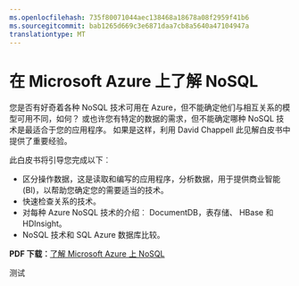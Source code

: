 ```yaml
---
ms.openlocfilehash: 735f80071044aec138468a18678a08f2959f41b6
ms.sourcegitcommit: bab1265d669c3e6871daa7cb8a5640a47104947a
translationtype: MT
---
```

<properties 
    pageTitle="了解在 Azure 上的 NoSQL 技术 |Microsoft Azure" 
    description="了解 HDInsight 在 NoSQL 技术如何帮助您管理数据不适合于关系数据库中，如大数据集和 JSON 文档或图形。" 
    editor="cgronlun" 
    manager="jhubbard" 
    services="documentdb, storage, hdinsight" 
    documentationCenter="" 
    authors="mimig1"/>

<tags 
    ms.service="multiple" 
    ms.workload="multiple" 
    ms.tgt_pltfrm="na" 
    ms.devlang="na" 
    ms.topic="article" 
    ms.date="08/21/2015" 
    ms.author="mimig"/>

# 在 Microsoft Azure 上了解 NoSQL

您是否有好奇着各种 NoSQL 技术可用在 Azure，但不能确定他们与相互关系的模型可用不同，如何？ 或也许您有特定的数据的需求，但不能确定哪种 NoSQL 技术是最适合于您的应用程序。 如果是这样，利用 David Chappell 此见解白皮书中提供了重要经验。 

此白皮书将引导您完成以下︰

 - 区分操作数据，这是读取和编写的应用程序，分析数据，用于提供商业智能 (BI)，以帮助您确定您的需要适当的技术。
 - 快速检查关系的技术。
 - 对每种 Azure NoSQL 技术的介绍︰ DocumentDB，表存储、 HBase 和 HDInsight。
 - NoSQL 技术和 SQL Azure 数据库比较。 

**PDF 下载︰**[了解 Microsoft Azure 上 NoSQL](http://go.microsoft.com/fwlink/p/?LinkId=330292)

 

测试

